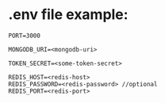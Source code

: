 #   .env file example:

```
PORT=3000

MONGODB_URI=<mongodb-uri>

TOKEN_SECRET=<some-token-secret>

REDIS_HOST=<redis-host>
REDIS_PASSWORD=<redis-password> //optional
REDIS_PORT=<redis-port>
```
